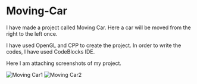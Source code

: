 # Moving-Car

I have made a project called Moving Car. Here a car will be moved from the right to the left once. 

I have used OpenGL and CPP to create the project. In order to write the codes, I have used CodeBlocks IDE.

Here I am attaching screenshots of my project.

![Moving Car1](https://user-images.githubusercontent.com/96974701/147877314-40a8c036-04ce-461c-8e15-e7b013b0f96a.png)
![Moving Car2](https://user-images.githubusercontent.com/96974701/147877319-61e136d0-3a86-45a2-81e1-04630b557e24.png)
